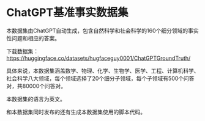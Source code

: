 # ChatGPT基准事实数据集
本数据集由ChatGPT自动生成，包含自然科学和社会科学的160个细分领域的事实性问题和相应的答案。

下载数据集：https://huggingface.co/datasets/hugfaceguy0001/ChatGPTGroundTruth/

具体来说，本数据集涵盖数学、物理、化学、生物学、医学、工程、计算机科学、社会科学八大领域，每个领域选择了20个细分子领域，每个子领域有500个问答对，共80000个问答对。

本数据集的语言为英文。

和本数据集同时发布的还有生成本数据集使用的脚本代码。
